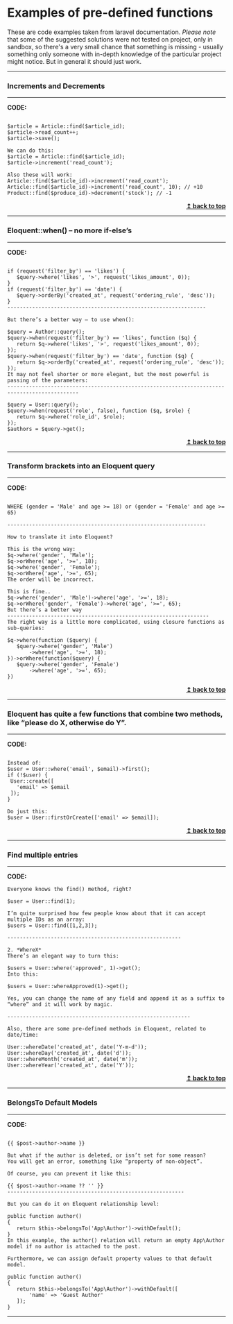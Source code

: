 
# Examples of pre-defined functions

These are code examples taken from laravel documentation. *Please note* that some of the suggested solutions were not tested on project, only in sandbox, so there's a very small chance that something is missing - usually something only someone with in-depth knowledge of the particular project might notice. But in general it should just work.

<hr>

###  Increments and Decrements

<hr>

**CODE:**
```Instead of this:

$article = Article::find($article_id);
$article->read_count++;
$article->save();

We can do this:
$article = Article::find($article_id);
$article->increment('read_count');

Also these will work:
Article::find($article_id)->increment('read_count');
Article::find($article_id)->increment('read_count', 10); // +10
Product::find($produce_id)->decrement('stock'); // -1
```

<div align="right">
    <b><a href="#top">↥ back to top</a></b>
</div>

<hr>

###  Eloquent::when() – no more if-else’s

<hr>

**CODE:**
```Many of us write conditional queries with “if-else”, something like this:

if (request('filter_by') == 'likes') {
   $query->where('likes', '>', request('likes_amount', 0));
}
if (request('filter_by') == 'date') {
   $query->orderBy('created_at', request('ordering_rule', 'desc'));
}
----------------------------------------------------------------

But there’s a better way – to use when():

$query = Author::query();
$query->when(request('filter_by') == 'likes', function ($q) {
   return $q->where('likes', '>', request('likes_amount', 0));
});
$query->when(request('filter_by') == 'date', function ($q) {
   return $q->orderBy('created_at', request('ordering_rule', 'desc'));
});
It may not feel shorter or more elegant, but the most powerful is passing of the parameters:
---------------------------------------------------------------------------------------------

$query = User::query();
$query->when(request('role', false), function ($q, $role) {
   return $q->where('role_id', $role);
});
$authors = $query->get();
```


<div align="right">
    <b><a href="#top">↥ back to top</a></b>
</div>

<hr>

###  Transform brackets into an Eloquent query

<hr>

**CODE:**
```What if you have and-or mix in your SQL query, like this:

WHERE (gender = 'Male' and age >= 18) or (gender = 'Female' and age >= 65)

----------------------------------------------------------------

How to translate it into Eloquent?

This is the wrong way:
$q->where('gender', 'Male');
$q->orWhere('age', '>=', 18);
$q->where('gender', 'Female');
$q->orWhere('age', '>=', 65);
The order will be incorrect.

This is fine..
$q->where('gender', 'Male')->where('age', '>=', 18);
$q->orWhere('gender', 'Female')->where('age', '>=', 65);
But there’s a better way
-----------------------------------------------------------------
The right way is a little more complicated, using closure functions as sub-queries:

$q->where(function ($query) {
   $query->where('gender', 'Male')
       ->where('age', '>=', 18);
})->orWhere(function($query) {
   $query->where('gender', 'Female')
       ->where('age', '>=', 65);
})
```


<div align="right">
    <b><a href="#top">↥ back to top</a></b>
</div>

<hr>

###  Eloquent has quite a few functions that combine two methods, like “please do X, otherwise do Y”.

<hr>

**CODE:**
```Like:  firstOrCreate():

Instead of:
$user = User::where('email', $email)->first();
if (!$user) {
 User::create([
   'email' => $email
 ]);
}

Do just this:
$user = User::firstOrCreate(['email' => $email]);
```


<div align="right">
    <b><a href="#top">↥ back to top</a></b>
</div>

<hr>

###  Find multiple entries

<hr>

**CODE:**
```1. *find()*
Everyone knows the find() method, right?

$user = User::find(1);

I’m quite surprised how few people know about that it can accept multiple IDs as an array:
$users = User::find([1,2,3]);

--------------------------------------------------------

2. *WhereX*
There’s an elegant way to turn this:

$users = User::where('approved', 1)->get();
Into this:

$users = User::whereApproved(1)->get();

Yes, you can change the name of any field and append it as a suffix to “where” and it will work by magic.

-----------------------------------------------------------

Also, there are some pre-defined methods in Eloquent, related to date/time:

User::whereDate('created_at', date('Y-m-d'));
User::whereDay('created_at', date('d'));
User::whereMonth('created_at', date('m'));
User::whereYear('created_at', date('Y'));
```


<div align="right">
    <b><a href="#top">↥ back to top</a></b>
</div>

<hr>

###  BelongsTo Default Models

<hr>

**CODE:**
```Let’s say you have Post belonging to Author and then Blade code:

{{ $post->author->name }}

But what if the author is deleted, or isn’t set for some reason?
You will get an error, something like “property of non-object”.

Of course, you can prevent it like this:

{{ $post->author->name ?? '' }}
---------------------------------------------------------

But you can do it on Eloquent relationship level:

public function author()
{
   return $this->belongsTo('App\Author')->withDefault();
}
In this example, the author() relation will return an empty App\Author model if no author is attached to the post.

Furthermore, we can assign default property values to that default model.

public function author()
{
   return $this->belongsTo('App\Author')->withDefault([
       'name' => 'Guest Author'
   ]);
}
```


<hr>
